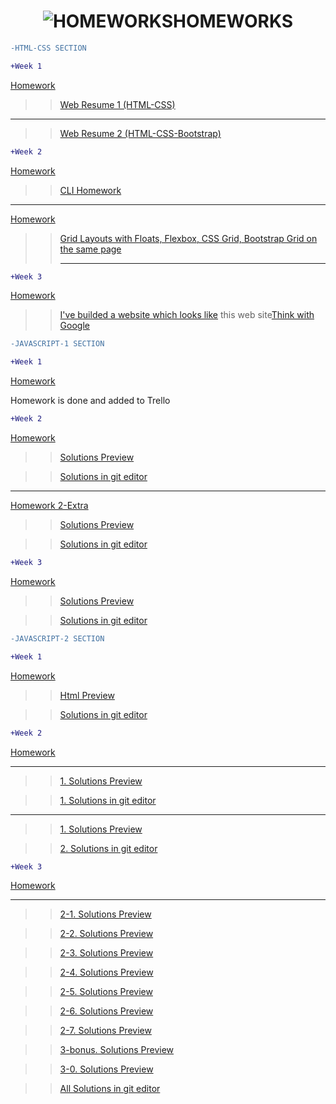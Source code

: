 
<h1 align="center" color:red><img src="https://imgur.com/FuN33cB.jpg" title="HOMEWORKS"/>HOMEWORKS</h1>

<!-- Comment -->
 ```diff
-HTML-CSS SECTION

```
  
 ```diff
+Week 1 

```

 <a href="https://github.com/HackYourFuture/HTML-CSS/blob/master/Week1/MAKEME.md#step-3-assignment">Homework</a> 
 
>> <a href="https://salih18.github.io/H-Y-F/Week-1/">Web Resume 1 (HTML-CSS)</a> 

<!-- Comment -->
<hr>
 
>> <a href="https://salih18.github.io/H-Y-F/">Web Resume 2 (HTML-CSS-Bootstrap)</a> 
 
  
 ```diff
+Week 2

```
<a href="https://github.com/HackYourFuture/HTML-CSS/blob/master/Week2/MAKEME.md#step-1-command-line">Homework</a>
>> <a href="https://salih18.github.io/H-Y-F/Week-2/index-cli">CLI Homework</a>


<!-- Comment -->
<hr>

<a href="https://github.com/HackYourFuture/HTML-CSS/blob/master/Week2/MAKEME.md#step-3-assignment ">Homework</a> 

>> <a href="https://salih18.github.io/H-Y-F/Week-2/grid">Grid Layouts with Floats, Flexbox, CSS Grid, Bootstrap Grid on the same page</a> <hr>


<!-- Comment -->

 ```diff
+Week 3

```

<a href="https://github.com/HackYourFuture/HTML-CSS/blob/master/Week3/MAKEME.md#step-3-assignment">Homework</a>
>> <a href="https://salih18.github.io/H-Y-F/Week-3/">I've builded a website which looks like</a> this web site<a href="https://www.thinkwithgoogle.com/">Think with Google</a>

 ```diff
-JAVASCRIPT-1 SECTION

```
 ```diff
+Week 1

```

<a href="https://github.com/HackYourFuture/JavaScript1/blob/master/Week1/MAKEME.md#step-2-git-homework">Homework</a>
<p>Homework is done and added to Trello</p>




  ```diff
+Week 2

```
 <a href="https://github.com/HackYourFuture/JavaScript1/blob/master/Week2/MAKEME.md#step-2-javascript">Homework</a> 
 >> <a href="https://salih18.github.io/H-Y-F/javaScript/Week-2/week_2_hw.js">Solutions Preview</a><br>
 
  >> <a href="https://github.com/salih18/H-Y-F/blob/aaa73152522437fb20e88688779e75acb19af6de/javaScript/Week-2/week_2_hw.js">Solutions in git editor</a>
 
 <hr>
 
  <a href="https://github.com/nick-barth/hyf-javascript1-week2#homework">Homework 2-Extra</a> 
  >> <a href="https://salih18.github.io/H-Y-F/javaScript/Week-2/week_2_second_hw.js">Solutions Preview</a><br>
  
  >> <a href="https://github.com/salih18/H-Y-F/blob/b05e7ac0b2713dc61748538b868bc0bb30c03fcf/javaScript/Week-2/week_2_second_hw.js">Solutions in git editor</a>
  
   ```diff
+Week 3

```
 <a href="https://github.com/HackYourFuture/JavaScript1/blob/master/Week3/MAKEME.md#step-3-string-and-array-challenges">Homework</a> 
 
  >> <a href="https://salih18.github.io/H-Y-F/javaScript/Week-3/week-3-hw.js">Solutions Preview</a>

  >> <a href="https://github.com/salih18/H-Y-F/blob/a3707fc36e80eea55c0443dc9c1e50e2dba358c6/javaScript/Week-3/week-3-hw.js">Solutions in git editor</a>
  
   ```diff
-JAVASCRIPT-2 SECTION

```
 ```diff
+Week 1

```
 <a href="https://github.com/HackYourFuture/JavaScript2/blob/master/Week1/MAKEME.md#homework-week-1">Homework</a> 
 
  >> <a href="https://salih18.github.io/JavaScript2/Week1/homework/index.html">Html Preview</a>  
  
  >> <a href="https://github.com/salih18/JavaScript2/blob/Week-1/Week1/homework/app.js">Solutions in git editor</a>
  
  ```diff
+Week 2

```
 <a href="https://github.com/salih18/JavaScript2/blob/Week-1/Week2/MAKEME.md#homework-week-2">Homework</a> 
 
 <hr>
 
 >> <a href="https://salih18.github.io/JavaScript2/Week2/homework/maartjes-work.js">1. Solutions Preview</a>
 
 >><a href="https://github.com/salih18/JavaScript2/blob/Week-2/Week2/homework/maartjes-work.js">1. Solutions in git editor</a>
 
 <hr>
 
  >> <a href="https://salih18.github.io/JavaScript2/homework/Week2/map-filter.js">1. Solutions Preview</a>
  
  >> <a href="https://github.com/salih18/JavaScript2/blob/Week-2/Week2/homework/map-filter.js">2. Solutions in git editor</a>
 
   ```diff
+Week 3

```
 <a href="https://github.com/salih18/JavaScript2/blob/master/Week3/MAKEME.md#homework-week-3">Homework</a> 
 
  <hr>
  
 >> <a href="https://salih18.github.io/JavaScript2/Week3/homework/step2-1.js">2-1. Solutions Preview</a>
 
 >> <a href="https://salih18.github.io/JavaScript2/Week3/homework/step2-2.js">2-2. Solutions Preview</a>
 
 >> <a href="https://salih18.github.io/JavaScript2/Week3/homework/step2-3.js">2-3. Solutions Preview</a>
 
 >> <a href="https://salih18.github.io/JavaScript2/Week3/homework/step2-4.js">2-4. Solutions Preview</a>
 
 >> <a href="https://salih18.github.io/JavaScript2/Week3/homework/Week3/step2-5.js">2-5. Solutions Preview</a>
 
 >> <a href="https://salih18.github.io/JavaScript2/Week3/homework/Week3/step2-6.js">2-6. Solutions Preview</a>
 
 >> <a href="https://salih18.github.io/JavaScript2/Week3/homework/Week3/step2-7.js">2-7. Solutions Preview</a>
 
 >> <a href="https://salih18.github.io/JavaScript2/Week3/homework/Week3/step3-bonus.js">3-bonus. Solutions Preview</a>
 
 >> <a href="https://salih18.github.io/JavaScript2/Week3/homework/Week3/step3.js">3-0. Solutions Preview</a>
 
 >> <a href="https://github.com/salih18/JavaScript2/tree/master/Week3/homework">All Solutions in git editor</a>
 
 
